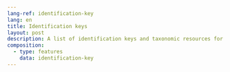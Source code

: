 ```yaml
---
lang-ref: identification-key
lang: en
title: Identification keys
layout: post
description: A list of identification keys and taxonomic resources for antarctic species
composition:
  - type: features
    data: identification-key
---
```

